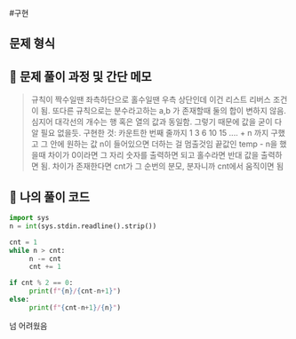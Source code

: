 #구현 

## 문제 형식

## 📝 문제 풀이 과정 및 간단 메모

>규칙이 짝수일땐 좌측하단으로
>홀수일땐 우측 상단인데 이건 리스트 리버스 조건이 됨.
>또다른 규칙으로는 분수라고하는 a,b 가 존재할때 둘의 합이 변하지 않음.
>심지어 대각선의 개수는 행 혹은 열의 값과 동일함.
>그렇기 때문에 값을 굳이 다 알 필요 없을듯.
>구현한 것:
>카운트한 번째 줄까지 1 3 6 10 15 .... + n 까지 구했고
>그 안에 원하는 값 n이 들어있으면 더하는 걸 멈출것임
>끝값인 temp - n을 했을때 차이가 0이라면 그 자리 숫자를 출력하면 되고
>홀수라면 반대 값을 출력하면 됨.
>차이가 존재한다면 cnt가 그 순번의 분모, 분자니까 cnt에서 움직이면 됨

## 🐍 나의 풀이 코드

```python
import sys
n = int(sys.stdin.readline().strip())

cnt = 1
while n > cnt:
     n -= cnt
     cnt += 1

if cnt % 2 == 0:
     print(f"{n}/{cnt-n+1}")
else:
     print(f"{cnt-n+1}/{n}")

```


넘 어려웠음